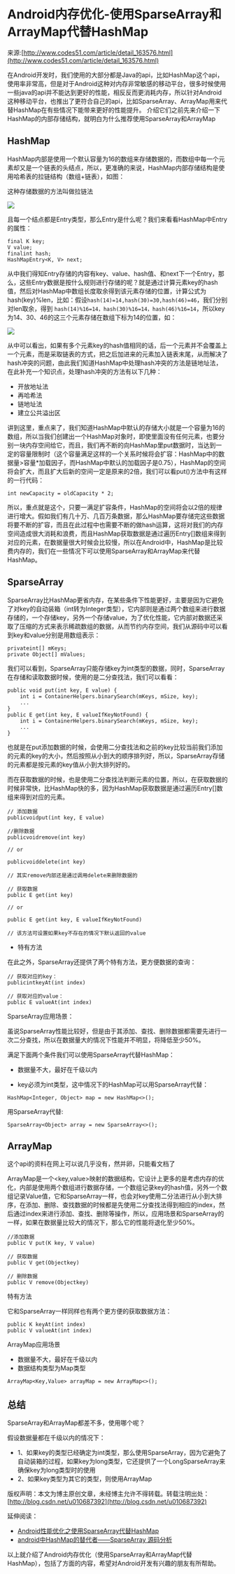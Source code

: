 # Android内存优化-使用SparseArray和ArrayMap代替HashMap

来源:[http://www.codes51.com/article/detail_163576.html](http://www.codes51.com/article/detail_163576.html)

在Android开发时，我们使用的大部分都是Java的api，比如HashMap这个api，使用率非常高，但是对于Android这种对内存非常敏感的移动平台，很多时候使用一些java的api并不能达到更好的性能，相反反而更消耗内存，所以针对Android这种移动平台，也推出了更符合自己的api，比如SparseArray、ArrayMap用来代替HashMap在有些情况下能带来更好的性能提升。
介绍它们之前先来介绍一下HashMap的内部存储结构，就明白为什么推荐使用SparseArray和ArrayMap

## HashMap

HashMap内部是使用一个默认容量为16的数组来存储数据的，而数组中每一个元素却又是一个链表的头结点，所以，更准确的来说，HashMap内部存储结构是使用哈希表的拉链结构（数组+链表），如图： 

这种存储数据的方法叫做拉链法 

![](hashmap_arraymap_sparsearray/1.png)

且每一个结点都是Entry类型，那么Entry是什么呢？我们来看看HashMap中Entry的属性：

```
final K key;
V value;
finalint hash;
HashMapEntry<K, V> next;
```

从中我们得知Entry存储的内容有key、value、hash值、和next下一个Entry，那么，这些Entry数据是按什么规则进行存储的呢？就是通过计算元素key的hash值，然后对HashMap中数组长度取余得到该元素存储的位置，计算公式为hash(key)%len，比如：假设`hash(14)=14,hash(30)=30,hash(46)=46`，我们分别对len取余，得到 
`hash(14)%16=14，hash(30)%16=14，hash(46)%16=14`，所以key为14、30、46的这三个元素存储在数组下标为14的位置，如： 

![](hashmap_arraymap_sparsearray/2.png)

从中可以看出，如果有多个元素key的hash值相同的话，后一个元素并不会覆盖上一个元素，而是采取链表的方式，把之后加进来的元素加入链表末尾，从而解决了hash冲突的问题，由此我们知道HashMap中处理hash冲突的方法是链地址法，在此补充一个知识点，处理hash冲突的方法有以下几种：

* 开放地址法
* 再哈希法
* 链地址法
* 建立公共溢出区

讲到这里，重点来了，我们知道HashMap中默认的存储大小就是一个容量为16的数组，所以当我们创建出一个HashMap对象时，即使里面没有任何元素，也要分别一块内存空间给它，而且，我们再不断的向HashMap里put数据时，当达到一定的容量限制时（这个容量满足这样的一个关系时候将会扩容：HashMap中的数据量>容量*加载因子，而HashMap中默认的加载因子是0.75），HashMap的空间将会扩大，而且扩大后新的空间一定是原来的2倍，我们可以看put()方法中有这样的一行代码：

```
int newCapacity = oldCapacity * 2;
```

所以，重点就是这个，只要一满足扩容条件，HashMap的空间将会以2倍的规律进行增大。假如我们有几十万、几百万条数据，那么HashMap要存储完这些数据将要不断的扩容，而且在此过程中也需要不断的做hash运算，这将对我们的内存空间造成很大消耗和浪费，而且HashMap获取数据是通过遍历Entry[]数组来得到对应的元素，在数据量很大时候会比较慢，所以在Android中，HashMap是比较费内存的，我们在一些情况下可以使用SparseArray和ArrayMap来代替HashMap。

## SparseArray

SparseArray比HashMap更省内存，在某些条件下性能更好，主要是因为它避免了对key的自动装箱（int转为Integer类型），它内部则是通过两个数组来进行数据存储的，一个存储key，另外一个存储value，为了优化性能，它内部对数据还采取了压缩的方式来表示稀疏数组的数据，从而节约内存空间，我们从源码中可以看到key和value分别是用数组表示：

```
privateint[] mKeys;
private Object[] mValues;
```

我们可以看到，SparseArray只能存储key为int类型的数据，同时，SparseArray在存储和读取数据时候，使用的是二分查找法，我们可以看看：

```
public void put(int key, E value) {
	int i = ContainerHelpers.binarySearch(mKeys, mSize, key);
	...
}
public E get(int key, E valueIfKeyNotFound) {
	int i = ContainerHelpers.binarySearch(mKeys, mSize, key);
	...
}
```

也就是在put添加数据的时候，会使用二分查找法和之前的key比较当前我们添加的元素的key的大小，然后按照从小到大的顺序排列好，所以，SparseArray存储的元素都是按元素的key值从小到大排列好的。 

而在获取数据的时候，也是使用二分查找法判断元素的位置，所以，在获取数据的时候非常快，比HashMap快的多，因为HashMap获取数据是通过遍历Entry[]数组来得到对应的元素。

```
// 添加数据
publicvoidput(int key, E value)

//删除数据
publicvoidremove(int key)

// or

publicvoiddelete(int key)

// 其实remove内部还是通过调用delete来删除数据的

// 获取数据
public E get(int key)

// or

public E get(int key, E valueIfKeyNotFound)

// 该方法可设置如果key不存在的情况下默认返回的value
```

* 特有方法

在此之外，SparseArray还提供了两个特有方法，更方便数据的查询： 

```
// 获取对应的key：
publicintkeyAt(int index)

// 获取对应的value：
public E valueAt(int index)
```

SparseArray应用场景：

虽说SparseArray性能比较好，但是由于其添加、查找、删除数据都需要先进行一次二分查找，所以在数据量大的情况下性能并不明显，将降低至少50%。

满足下面两个条件我们可以使用SparseArray代替HashMap：

* 数据量不大，最好在千级以内

* key必须为int类型，这中情况下的HashMap可以用SparseArray代替：

```
HashMap<Integer, Object> map = new HashMap<>();
```

用SparseArray代替:

```
SparseArray<Object> array = new SparseArray<>();
```

## ArrayMap

这个api的资料在网上可以说几乎没有，然并卵，只能看文档了 

ArrayMap是一个<key,value>映射的数据结构，它设计上更多的是考虑内存的优化，内部是使用两个数组进行数据存储，一个数组记录key的hash值，另外一个数组记录Value值，它和SparseArray一样，也会对key使用二分法进行从小到大排序，在添加、删除、查找数据的时候都是先使用二分查找法得到相应的index，然后通过index来进行添加、查找、删除等操作，所以，应用场景和SparseArray的一样，如果在数据量比较大的情况下，那么它的性能将退化至少50%。

```
//添加数据
public V put(K key, V value)

// 获取数据
public V get(Objectkey)

// 删除数据
public V remove(Objectkey)
```

特有方法

它和SparseArray一样同样也有两个更方便的获取数据方法：

```
public K keyAt(int index)
public V valueAt(int index)
```

ArrayMap应用场景

* 数据量不大，最好在千级以内
* 数据结构类型为Map类型

```
ArrayMap<Key,Value> arrayMap = new ArrayMap<>();
```

## 总结
SparseArray和ArrayMap都差不多，使用哪个呢？ 

假设数据量都在千级以内的情况下：

* 1、如果key的类型已经确定为int类型，那么使用SparseArray，因为它避免了自动装箱的过程，如果key为long类型，它还提供了一个LongSparseArray来确保key为long类型时的使用
* 2、如果key类型为其它的类型，则使用ArrayMap

版权声明：本文为博主原创文章，未经博主允许不得转载。转载注明出处：[http://blog.csdn.net/u010687392](http://blog.csdn.net/u010687392)

延伸阅读：

* [Android性能优化之使用SparseArray代替HashMap](http://www.codes51.com/article/detail_166503.html)
* [android中HashMap的替代者——SparseArray 源码分析](http://www.codes51.com/article/detail_170161.html)

以上就介绍了Android内存优化（使用SparseArray和ArrayMap代替HashMap），包括了方面的内容，希望对Android开发有兴趣的朋友有所帮助。
